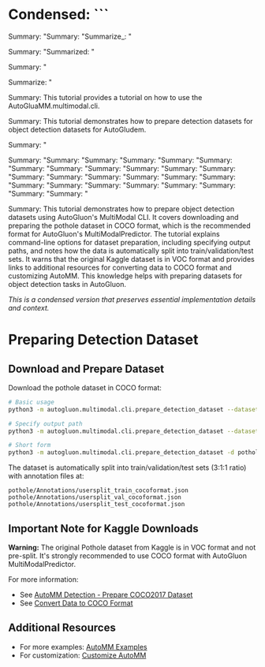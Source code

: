 # Condensed: ```

Summary: "Summary: "Summarize_: "

Summary: "Summarized: "

Summary: "

Summarize: "

Summary: This tutorial provides a tutorial on how to use the AutoGluaMM.multimodal.cli.

Summary: This tutorial demonstrates how to prepare detection datasets for object detection datasets for AutoGludem.

Summary: "

Summary: "Summary: "Summary: "Summary: "Summary: "Summary: "Summary: "Summary: "Summary: "Summary: "Summary: "Summary: "Summary: "Summary: "Summary: "Summary: "Summary: "Summary: "Summary: "Summary: "Summary: "Summary: "Summary: "Summary: "Summary: "Summary: "

Summary: This tutorial demonstrates how to prepare object detection datasets using AutoGluon's MultiModal CLI. It covers downloading and preparing the pothole dataset in COCO format, which is the recommended format for AutoGluon's MultiModalPredictor. The tutorial explains command-line options for dataset preparation, including specifying output paths, and notes how the data is automatically split into train/validation/test sets. It warns that the original Kaggle dataset is in VOC format and provides links to additional resources for converting data to COCO format and customizing AutoMM. This knowledge helps with preparing datasets for object detection tasks in AutoGluon.

*This is a condensed version that preserves essential implementation details and context.*

# Preparing Detection Dataset

## Download and Prepare Dataset

Download the pothole dataset in COCO format:

```bash
# Basic usage
python3 -m autogluon.multimodal.cli.prepare_detection_dataset --dataset_name pothole

# Specify output path
python3 -m autogluon.multimodal.cli.prepare_detection_dataset --dataset_name pothole --output_path ~/data

# Short form
python3 -m autogluon.multimodal.cli.prepare_detection_dataset -d pothole -o ~/data
```

The dataset is automatically split into train/validation/test sets (3:1:1 ratio) with annotation files at:
```
pothole/Annotations/usersplit_train_cocoformat.json
pothole/Annotations/usersplit_val_cocoformat.json
pothole/Annotations/usersplit_test_cocoformat.json
```

## Important Note for Kaggle Downloads

**Warning:** The original Pothole dataset from Kaggle is in VOC format and not pre-split. It's strongly recommended to use COCO format with AutoGluon MultiModalPredictor.

For more information:
- See [AutoMM Detection - Prepare COCO2017 Dataset](prepare_coco17.ipynb)
- See [Convert Data to COCO Format](convert_data_to_coco_format.ipynb)

## Additional Resources
- For more examples: [AutoMM Examples](https://github.com/autogluon/autogluon/tree/master/examples/automm)
- For customization: [Customize AutoMM](../../advanced_topics/customization.ipynb)